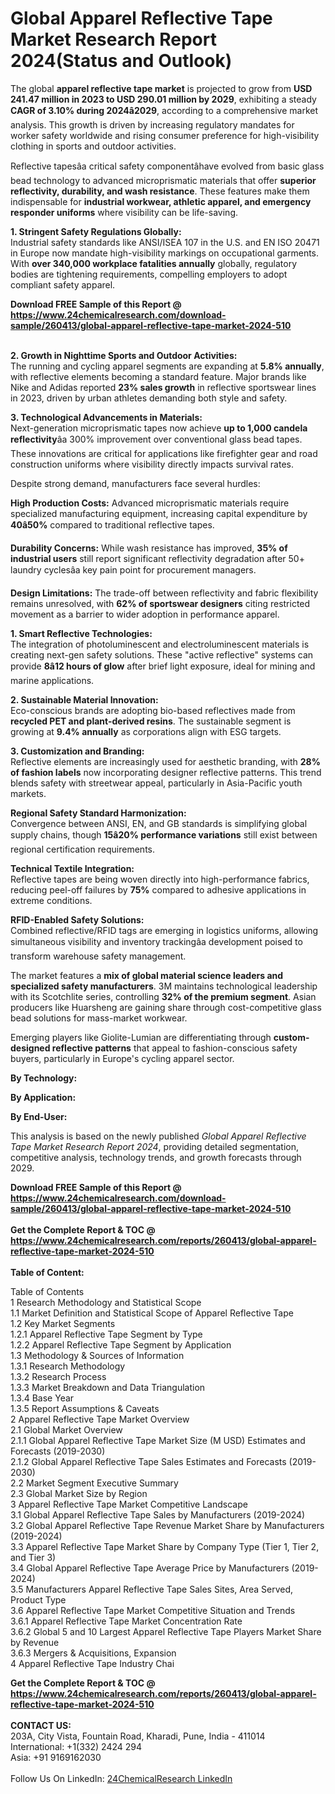 <h1>Global Apparel Reflective Tape Market Research Report 2024(Status and Outlook)</h1><p>The global <strong>apparel reflective tape market</strong> is projected to grow from <strong>USD 241.47 million in 2023 to USD 290.01 million by 2029</strong>, exhibiting a steady <strong>CAGR of 3.10% during 2024â2029</strong>, according to a comprehensive market analysis. This growth is driven by increasing regulatory mandates for worker safety worldwide and rising consumer preference for high-visibility clothing in sports and outdoor activities.</p><p>Reflective tapesâa critical safety componentâhave evolved from basic glass bead technology to advanced microprismatic materials that offer <strong>superior reflectivity, durability, and wash resistance</strong>. These features make them indispensable for <strong>industrial workwear, athletic apparel, and emergency responder uniforms</strong> where visibility can be life-saving.</p><p><strong>1. Stringent Safety Regulations Globally:</strong><br>
Industrial safety standards like ANSI/ISEA 107 in the U.S. and EN ISO 20471 in Europe now mandate high-visibility markings on occupational garments. With <strong>over 340,000 workplace fatalities annually</strong> globally, regulatory bodies are tightening requirements, compelling employers to adopt compliant safety apparel.</p><div><b>Download FREE Sample of this Report @ 
            <a href="https://www.24chemicalresearch.com/download-sample/260413/global-apparel-reflective-tape-market-2024-510">
            https://www.24chemicalresearch.com/download-sample/260413/global-apparel-reflective-tape-market-2024-510</a></b></div><br><p><strong>2. Growth in Nighttime Sports and Outdoor Activities:</strong><br>
The running and cycling apparel segments are expanding at <strong>5.8% annually</strong>, with reflective elements becoming a standard feature. Major brands like Nike and Adidas reported <strong>23% sales growth</strong> in reflective sportswear lines in 2023, driven by urban athletes demanding both style and safety.</p><p><strong>3. Technological Advancements in Materials:</strong><br>
Next-generation microprismatic tapes now achieve <strong>up to 1,000 candela reflectivity</strong>âa 300% improvement over conventional glass bead tapes. These innovations are critical for applications like firefighter gear and road construction uniforms where visibility directly impacts survival rates.</p><p>Despite strong demand, manufacturers face several hurdles:</p><p><strong>High Production Costs:</strong> Advanced microprismatic materials require specialized manufacturing equipment, increasing capital expenditure by <strong>40â50%</strong> compared to traditional reflective tapes.</p><p><strong>Durability Concerns:</strong> While wash resistance has improved, <strong>35% of industrial users</strong> still report significant reflectivity degradation after 50+ laundry cyclesâa key pain point for procurement managers.</p><p><strong>Design Limitations:</strong> The trade-off between reflectivity and fabric flexibility remains unresolved, with <strong>62% of sportswear designers</strong> citing restricted movement as a barrier to wider adoption in performance apparel.</p><p><strong>1. Smart Reflective Technologies:</strong><br>
The integration of photoluminescent and electroluminescent materials is creating next-gen safety solutions. These "active reflective" systems can provide <strong>8â12 hours of glow</strong> after brief light exposure, ideal for mining and marine applications.</p><p><strong>2. Sustainable Material Innovation:</strong><br>
Eco-conscious brands are adopting bio-based reflectives made from <strong>recycled PET and plant-derived resins</strong>. The sustainable segment is growing at <strong>9.4% annually</strong> as corporations align with ESG targets.</p><p><strong>3. Customization and Branding:</strong><br>
Reflective elements are increasingly used for aesthetic branding, with <strong>28% of fashion labels</strong> now incorporating designer reflective patterns. This trend blends safety with streetwear appeal, particularly in Asia-Pacific youth markets.</p><p><strong>Regional Safety Standard Harmonization:</strong><br>
    Convergence between ANSI, EN, and GB standards is simplifying global supply chains, though <strong>15â20% performance variations</strong> still exist between regional certification requirements.</p><p><strong>Technical Textile Integration:</strong><br>
    Reflective tapes are being woven directly into high-performance fabrics, reducing peel-off failures by <strong>75%</strong> compared to adhesive applications in extreme conditions.</p><p><strong>RFID-Enabled Safety Solutions:</strong><br>
    Combined reflective/RFID tags are emerging in logistics uniforms, allowing simultaneous visibility and inventory trackingâa development poised to transform warehouse safety management.</p><p>The market features a <strong>mix of global material science leaders and specialized safety manufacturers</strong>. 3M maintains technological leadership with its Scotchlite series, controlling <strong>32% of the premium segment</strong>. Asian producers like Huarsheng are gaining share through cost-competitive glass bead solutions for mass-market workwear.</p><p>Emerging players like Giolite-Lumian are differentiating through <strong>custom-designed reflective patterns</strong> that appeal to fashion-conscious safety buyers, particularly in Europe's cycling apparel sector.</p><p><strong>By Technology:</strong></p><p><strong>By Application:</strong></p><p><strong>By End-User:</strong></p><p>This analysis is based on the newly published <em>Global Apparel Reflective Tape Market Research Report 2024</em>, providing detailed segmentation, competitive analysis, technology trends, and growth forecasts through 2029.</p><div><b>Download FREE Sample of this Report @ 
            <a href="https://www.24chemicalresearch.com/download-sample/260413/global-apparel-reflective-tape-market-2024-510">
            https://www.24chemicalresearch.com/download-sample/260413/global-apparel-reflective-tape-market-2024-510</a></b></div><br><div><b>Get the Complete Report & TOC @ 
            <a href="https://www.24chemicalresearch.com/reports/260413/global-apparel-reflective-tape-market-2024-510">
            https://www.24chemicalresearch.com/reports/260413/global-apparel-reflective-tape-market-2024-510</a></b></div><br>
            <b>Table of Content:</b><p>Table of Contents<br />
1 Research Methodology and Statistical Scope<br />
1.1 Market Definition and Statistical Scope of Apparel Reflective Tape<br />
1.2 Key Market Segments<br />
1.2.1 Apparel Reflective Tape Segment by Type<br />
1.2.2 Apparel Reflective Tape Segment by Application<br />
1.3 Methodology & Sources of Information<br />
1.3.1 Research Methodology<br />
1.3.2 Research Process<br />
1.3.3 Market Breakdown and Data Triangulation<br />
1.3.4 Base Year<br />
1.3.5 Report Assumptions & Caveats<br />
2 Apparel Reflective Tape Market Overview<br />
2.1 Global Market Overview<br />
2.1.1 Global Apparel Reflective Tape Market Size (M USD) Estimates and Forecasts (2019-2030)<br />
2.1.2 Global Apparel Reflective Tape Sales Estimates and Forecasts (2019-2030)<br />
2.2 Market Segment Executive Summary<br />
2.3 Global Market Size by Region<br />
3 Apparel Reflective Tape Market Competitive Landscape<br />
3.1 Global Apparel Reflective Tape Sales by Manufacturers (2019-2024)<br />
3.2 Global Apparel Reflective Tape Revenue Market Share by Manufacturers (2019-2024)<br />
3.3 Apparel Reflective Tape Market Share by Company Type (Tier 1, Tier 2, and Tier 3)<br />
3.4 Global Apparel Reflective Tape Average Price by Manufacturers (2019-2024)<br />
3.5 Manufacturers Apparel Reflective Tape Sales Sites, Area Served, Product Type<br />
3.6 Apparel Reflective Tape Market Competitive Situation and Trends<br />
3.6.1 Apparel Reflective Tape Market Concentration Rate<br />
3.6.2 Global 5 and 10 Largest Apparel Reflective Tape Players Market Share by Revenue<br />
3.6.3 Mergers & Acquisitions, Expansion<br />
4 Apparel Reflective Tape Industry Chai</p><div><b>Get the Complete Report & TOC @ 
            <a href="https://www.24chemicalresearch.com/reports/260413/global-apparel-reflective-tape-market-2024-510">
            https://www.24chemicalresearch.com/reports/260413/global-apparel-reflective-tape-market-2024-510</a></b></div><br><b>CONTACT US:</b><br>
            203A, City Vista, Fountain Road, Kharadi, Pune, India - 411014<br>
            International: +1(332) 2424 294<br>
            Asia: +91 9169162030 <br><br>
            Follow Us On LinkedIn: <a href="https://www.linkedin.com/company/24chemicalresearch/">24ChemicalResearch LinkedIn</a>